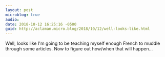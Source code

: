 ```yaml
---
layout: post
microblog: true
audio: 
date: 2018-10-12 16:25:16 -0500
guid: http://aclaman.micro.blog/2018/10/12/well-looks-like.html
---
```

Well, looks like I'm going to be teaching myself enough French to muddle through some articles. Now to figure out how/when that will happen…

